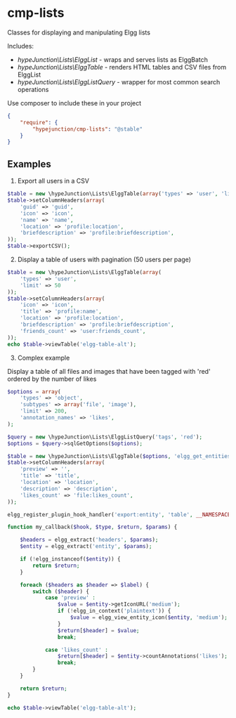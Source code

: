 cmp-lists
=========

Classes for displaying and manipulating Elgg lists

Includes:
* *hypeJunction\Lists\ElggList* - wraps and serves lists as ElggBatch
* *hypeJunction\Lists\ElggTable* - renders HTML tables and CSV files from ElggList
* *hypeJunction\Lists\ElggListQuery* - wrapper for most common search operations

Use composer to include these in your project
```json
{
	"require": {
		"hypejunction/cmp-lists": "@stable"
	}
}
```

## Examples

1. Export all users in a CSV

```php
$table = new \hypeJunction\Lists\ElggTable(array('types' => 'user', 'limit' => 0));
$table->setColumnHeaders(array(
	'guid' => 'guid',
	'icon' => 'icon',
	'name' => 'name',
	'location' => 'profile:location',
	'briefdescription' => 'profile:briefdescription',
));
$table->exportCSV();
```

2. Display a table of users with pagination (50 users per page)
```php
$table = new \hypeJunction\Lists\ElggTable(array(
	'types' => 'user',
	'limit' => 50
));
$table->setColumnHeaders(array(
	'icon' => 'icon',
	'title' => 'profile:name',
	'location' => 'profile:location',
	'briefdescription' => 'profile:briefdescription',
	'friends_count' => 'user:friends_count',
));
echo $table->viewTable('elgg-table-alt');
```

3. Complex example

Display a table of all files and images that have been tagged with 'red'
ordered by the number of likes

```php
$options = array(
	'types' => 'object',
	'subtypes' => array('file', 'image'),
	'limit' => 200,
	'annotation_names' => 'likes',
);

$query = new \hypeJunction\Lists\ElggListQuery('tags', 'red');
$options = $query->sqlGetOptions($options);

$table = new \hypeJunction\Lists\ElggTable($options, 'elgg_get_entities_from_annotation_calculation');
$table->setColumnHeaders(array(
	'preview' => '',
	'title' => 'title',
	'location' => 'location',
	'description' => 'description',
	'likes_count' => 'file:likes_count',
));

elgg_register_plugin_hook_handler('export:entity', 'table', __NAMESPACE__ . '\\my_callback');

function my_callback($hook, $type, $return, $params) {

	$headers = elgg_extract('headers', $params);
	$entity = elgg_extract('entity', $params);

	if (!elgg_instanceof($entity)) {
		return $return;
	}

	foreach ($headers as $header => $label) {
		switch ($header) {
			case 'preview' :
				$value = $entity->getIconURL('medium');
				if (!elgg_in_context('plaintext')) {
					$value = elgg_view_entity_icon($entity, 'medium');
				}
				$return[$header] = $value;
				break;

			case 'likes_count' :
				$return[$header] = $entity->countAnnotations('likes');
				break;
		}
	}

	return $return;
}

echo $table->viewTable('elgg-table-alt');
```